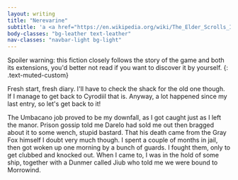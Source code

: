 ```yaml
---
layout: writing
title: "Nerevarine"
subtitle: 'a <a href="https://en.wikipedia.org/wiki/The_Elder_Scrolls_III:_Morrowind">The Elder Scrolls III: Morrowind</a> fiction'
body-classes: "bg-leather text-leather"
nav-classes: "navbar-light bg-light"
---
```

Spoiler warning: this fiction closely follows the story of the game and both its extensions, you'd better not read if you want to discover it by yourself.
{: .text-muted-custom}

Fresh start, fresh diary.
I'll have to check the shack for the old one though.
If I manage to get back to Cyrodiil that is.
Anyway, a lot happened since my last entry, so let's get back to it!

The Umbacano job proved to be my downfall, as I got caught just as I left the manor.
Prison gossip told me Darelo had sold me out then bragged about it to some wench, stupid bastard.
That his death came from the Gray Fox himself I doubt very much though.
I spent a couple of months in jail, then got woken up one morning by a bunch of guards.
I fought them, only to get clubbed and knocked out.
When I came to, I was in the hold of some ship, together with a Dunmer called Jiub who told me we were bound to Morrowind.
